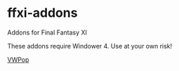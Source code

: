 # ffxi-addons
Addons for Final Fantasy XI

These addons require Windower 4.
Use at your own risk!

[VWPop](VWPop/README.md)
